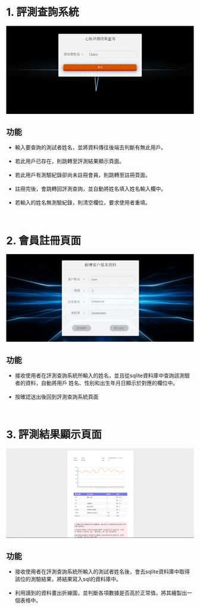 # 1. 評測查詢系統
![index](assets/img/demo_index.png)

## 功能
* 輸入要查詢的測試者姓名，並將資料傳往後端去判斷有無此用戶。<br><br>
* 若此用戶已存在，則跳轉至評測結果顯示頁面。<br><br>
* 若此用戶有測驗紀錄卻尚未註冊會員，則跳轉至註冊頁面。<br><br>
* 註冊完後，會跳轉回評測查詢，並自動將姓名填入姓名輸入欄中。<br><br>
* 若輸入的姓名無測驗紀錄，則清空欄位，要求使用者重填。<br>

<br>

# 2. 會員註冊頁面
![index](assets/img/demo_register.png)

## 功能
* 接收使用者在評測查詢系統所輸入的姓名，並且從sqlite資料庫中查詢該測驗者的資料，自動將用戶
  姓名、性别和出生年月日顯示於對應的欄位中。<br><br>
* 按確認送出後回到評測查詢系統頁面<br>

<br>

# 3. 評測結果顯示頁面
![index](assets/img/demo_result.png)

## 功能
* 接收使用者在評測查詢系統所輸入的測試者姓名後，會去sqlite資料庫中取得該位的測驗結果，將結果寫入sql的資料庫中。<br><br>
* 利用讀到的資料畫出折線圖，並判斷各項數據是否高於正常值，將其繪製出一個表格中。

